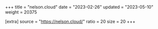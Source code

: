 +++
title = "nelson.cloud"
date = "2023-02-26"
updated = "2023-05-10"
weight = 20375

[extra]
source = "https://nelson.cloud/"
ratio = 20
size = 20
+++
